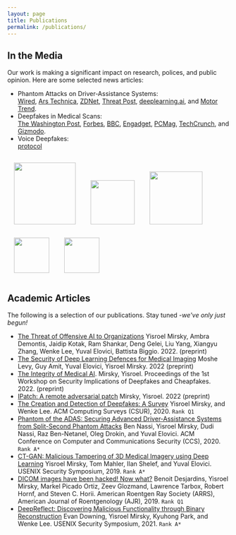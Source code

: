 ```yaml
---
layout: page
title: Publications
permalink: /publications/
---
```


## In the Media

Our work is making a significant impact on research, polices, and public opinion. Here are some selected news articles:

- Phantom Attacks on Driver-Assistance Systems:<br/> [Wired](https://www.wired.com/story/tesla-model-x-autopilot-phantom-images/), [Ars Technica](https://arstechnica.com/cars/2020/01/how-a-300-projector-can-fool-teslas-autopilot/), [ZDNet](https://www.zdnet.com/article/tesla-and-other-autopilot-driven-cars-tricked-with-2d-projections/), [Threat Post](https://threatpost.com/tesla-autopilot-duped-by-phantom-images/152491/),  [deeplearning.ai](https://blog.deeplearning.ai/blog/the-batch-hotter-dating-profiles-pandas-in-love-compute-for-coronavirus-deepfake-detection-self-driving-cars-run-amok), and [Motor Trend](https://www.motortrend.com/news/tesla-autopilot-mobileye-driver-assist-tricked/).
- Deepfakes in Medical Scans: <br/>[The Washington Post](https://www.washingtonpost.com/technology/2019/04/03/hospital-viruses-fake-cancerous-nodes-ct-scans-created-by-malware-trick-radiologists/), [Forbes](https://www.forbes.com/sites/daveywinder/2019/04/05/malware-removes-cancer-tumors-from-ct-scans-and-fools-radiologists/), [BBC](https://www.bbc.com/news/technology-47812475), [Engadget](https://www.engadget.com/2019-04-03-malware-cancerous-nodes-ct-mri-scans.html), [PCMag](https://www.pcmag.com/news/malware-can-add-or-remove-cancer-cells-to-ct-scans), [TechCrunch](https://techcrunch.com/2020/01/10/medical-images-exposed-pacs/), and [Gizmodo](https://gizmodo.com/researchers-demonstrate-malware-that-can-trick-doctors-1833786672).
- Voice Deepfakes: <br/>[protocol](https://www.protocol.com/enterprise/deepfake-voice-cyberattack-ai-audio)

<p float="left">
  <a href="https://www.wired.com/story/tesla-model-x-autopilot-phantom-images/"><img src="{{site.baseurl}}/assets/logos/Wired.png" width="140" style="margin: 15px;"/></a>
  <a href="https://www.washingtonpost.com/technology/2019/04/03/hospital-viruses-fake-cancerous-nodes-ct-scans-created-by-malware-trick-radiologists/"><img src="{{site.baseurl}}/assets/logos/wp.png" width="100" style="margin: 15px;"/></a>
  <a href="https://www.forbes.com/sites/daveywinder/2019/04/05/malware-removes-cancer-tumors-from-ct-scans-and-fools-radiologists/"><img src="{{site.baseurl}}/assets/logos/forbes.png" width="120" style="margin: 15px;"/></a>
<a href="https://techcrunch.com/2020/01/10/medical-images-exposed-pacs/"><img src="{{site.baseurl}}/assets/logos/tc2.png" width="80" style="margin: 15px;"/></a>
 <a href="https://www.protocol.com/enterprise/deepfake-voice-cyberattack-ai-audio"><img src="{{site.baseurl}}/assets/logos/protocol.png" width="80" style="margin: 15px;"/></a>
</p>


## Academic Articles

The following is a selection of our publications. Stay tuned *-we've only just begun!*

- [The Threat of Offensive AI to Organizations](https://arxiv.org/abs/2106.15764) Yisroel Mirsky, Ambra Demontis, Jaidip Kotak, Ram Shankar, Deng Gelei, Liu Yang, Xiangyu Zhang, Wenke Lee, Yuval Elovici, Battista Biggio. 2022. (preprint)
- [The Security of Deep Learning Defences for Medical Imaging](https://arxiv.org/abs/2201.08661) Moshe Levy, Guy Amit, Yuval Elovici, Yisroel Mirsky. 2022 (preprint)
- [The Integrity of Medical AI](https://dl.acm.org/doi/pdf/10.1145/3494109.3527191?casa_token=lXkpZRJEqMUAAAAA:SFiEfeQbSgj47z59PSwwo3dz_aSPjRZDH7mSMmupFgHxNE-qyAKT_HsrycfV1kMw8sqHOm5wINwI6l4). Mirsky, Yisroel. Proceedings of the 1st Workshop on Security Implications of Deepfakes and Cheapfakes. 2022. (preprint)
- [IPatch: A remote adversarial patch](https://arxiv.org/abs/2105.00113) Mirsky, Yisroel. 2022 (preprint)
- [The Creation and Detection of Deepfakes: A Survey](http://128.84.4.27/abs/2004.11138) Yisroel Mirsky, and Wenke Lee. ACM Computing Surveys (CSUR), 2020. `Rank Q1`
- [Phantom of the ADAS: Securing Advanced Driver-Assistance Systems from Split-Second Phantom Attacks](https://eprint.iacr.org/2020/085.pdf) Ben Nassi, Yisroel Mirsky, Dudi Nassi, Raz Ben-Netanel, Oleg Drokin, and Yuval Elovici. ACM Conference on Computer and Communications Security (CCS), 2020. `Rank A*`
- [CT-GAN: Malicious Tampering of 3D Medical Imagery using Deep Learning](https://www.usenix.org/system/files/sec19-mirsky_0.pdf) Yisroel Mirsky, Tom Mahler, Ilan Shelef, and Yuval Elovici. USENIX Security Symposium, 2019. `Rank A*`
- [DICOM images have been hacked! Now what?](line.org/doi/abs/10.2214/AJR.19.21958) Benoit Desjardins, Yisroel Mirsky, Markel Picado Ortiz, Zeev Glozmand, Lawrence Tarbox, Robert Hornf, and Steven C. Horii. American Roentgen Ray Society (ARRS), American Journal of Roentgenology (AJR), 2019. `Rank Q1`
- [DeepReflect: Discovering Malicious Functionality through Binary Reconstruction](https://www.usenix.org/system/files/sec21fall-downing.pdf) Evan Downing, Yisroel Mirsky, Kyuhong Park, and Wenke Lee.  USENIX Security Symposium, 2021. `Rank A*`